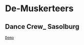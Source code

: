 # De-Muskerteers
Dance Crew_ Sasolburg
---


[`Demo`](https://theekingza.github.io/De-Muskerteers/)

